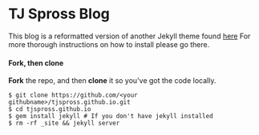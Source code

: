 # TJ Spross Blog


This blog is a reformatted version of another Jekyll theme found [here](https://github.com/Jack614/jalpc_jekyll_theme)
For more thorough instructions on how to install please go there.


#### Fork, then clone

**Fork** the repo, and then **clone** it so you've got the code locally.

```
$ git clone https://github.com/<your githubname>/tjspross.github.io.git
$ cd tjspross.github.io
$ gem install jekyll # If you don't have jekyll installed
$ rm -rf _site && jekyll server
```

